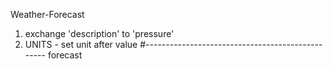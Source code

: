  Weather-Forecast
1. exchange 'description' to 'pressure'
2. UNITS - set unit after value
#-------------------------------------------------
forecast

